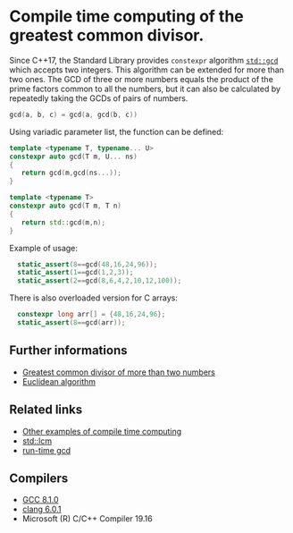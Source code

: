 # Compile time computing of the greatest common divisor.
Since C++17, the Standard Library provides `constexpr` algorithm [`std::gcd`](https://en.cppreference.com/w/cpp/numeric/gcd) which accepts two integers.
This algorithm can be extended for more than two ones. The GCD of three or more numbers equals the product of the prime factors common to all the numbers, but it can also be calculated by repeatedly taking the GCDs of pairs of numbers.
```cpp
gcd(a, b, c) = gcd(a, gcd(b, c))
```
Using variadic parameter list, the function can be defined:
```cpp
template <typename T, typename... U>
constexpr auto gcd(T m, U... ns)
{
   return gcd(m,gcd(ns...));
}

template <typename T>
constexpr auto gcd(T m, T n)
{
   return std::gcd(m,n);
}
```
Example of usage:
```cpp
  static_assert(8==gcd(48,16,24,96));
  static_assert(1==gcd(1,2,3));
  static_assert(2==gcd(8,6,4,2,10,12,100));
```
There is also overloaded version for C arrays:
```cpp
  constexpr long arr[] = {48,16,24,96};
  static_assert(8==gcd(arr));
```


## Further informations
* [Greatest common divisor of more than two numbers](https://math.stackexchange.com/questions/1672249/greatest-common-divisor-of-more-than-two-numbers)
* [Euclidean algorithm](https://en.wikipedia.org/wiki/Euclidean_algorithm)

## Related links
* [Other examples of compile time computing](../)
* [std::lcm](https://en.cppreference.com/w/cpp/numeric/lcm)
* [run-time gcd](https://github.com/nikolaAV/skeleton/tree/master/algorithm/gcd)

## Compilers
* [GCC 8.1.0](https://wandbox.org/)
* [clang 6.0.1](https://wandbox.org/)
* Microsoft (R) C/C++ Compiler 19.16 
